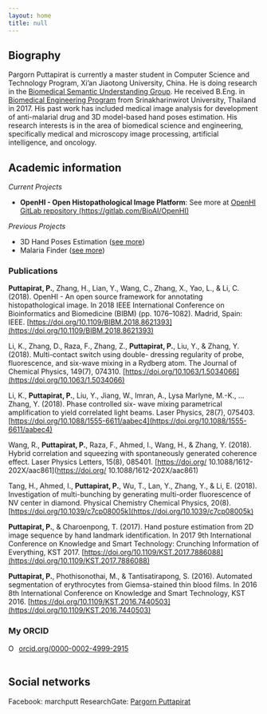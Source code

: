 ```yaml
---
layout: home
title: null
---
```


## Biography
Pargorn Puttapirat is currently a master student in Computer Science and Technology Program, Xi’an Jiaotong University, China. He is doing research in the [Biomedical Semantic Understanding Group](http://chenli.group). He received B.Eng. in [Biomedical Engineering Program](http://bme.eng.swu.ac.th/) from Srinakharinwirot University, Thailand in 2017. His past work has included medical image analysis for development of anti-malarial drug and 3D model-based hand poses estimation. His research interests is in the area of biomedical science and engineering, specifically medical and microscopy image processing, artificial intelligence, and oncology. 

## Academic information
_Current Projects_
- **OpenHI - Open Histopathological Image Platform**: 
  See more at [OpenHI GitLab repository (https://gitlab.com/BioAI/OpenHI)](https://gitlab.com/BioAI/OpenHI)

_Previous Projects_
- 3D Hand Poses Estimation ([see more](/3dhand/))
- Malaria Finder ([see more](/malariafinder/))

### Publications
**Puttapirat, P.**, Zhang, H., Lian, Y., Wang, C., Zhang, X., Yao, L., & Li, C. (2018). OpenHI - An open source framework for annotating histopathological image. In 2018 IEEE International Conference on Bioinformatics and Biomedicine (BIBM) (pp. 1076–1082). Madrid, Spain: IEEE. [https://doi.org/10.1109/BIBM.2018.8621393](https://doi.org/10.1109/BIBM.2018.8621393)

Li, K., Zhang, D., Raza, F., Zhang, Z., **Puttapirat, P.**, Liu, Y., & Zhang, Y. (2018). Multi-contact switch using double- dressing regularity of probe, fluorescence, and six-wave mixing in a Rydberg atom. The Journal of Chemical Physics, 149(7), 074310. [https://doi.org/10.1063/1.5034066](https://doi.org/10.1063/1.5034066)

Li, K., **Puttapirat, P.**, Liu, Y., Jiang, W., Imran, A., Lysa Marlyne, M.-K., ... Zhang, Y. (2018). Phase controlled six- wave mixing parametrical amplification to yield correlated light beams. Laser Physics, 28(7), 075403. [https://doi.org/10.1088/1555-6611/aabec4](https://doi.org/10.1088/1555-6611/aabec4)

Wang, R., **Puttapirat, P.**, Raza, F., Ahmed, I., Wang, H., & Zhang, Y. (2018). Hybrid correlation and squeezing with spontaneously generated coherence effect. Laser Physics Letters, 15(8), 085401. [https://doi.org/ 10.1088/1612-202X/aac861](https://doi.org/ 10.1088/1612-202X/aac861)

Tang, H., Ahmed, I., **Puttapirat, P.**, Wu, T., Lan, Y., Zhang, Y., & Li, E. (2018). Investigation of multi-bunching by generating multi-order fluorescence of NV center in diamond. Physical Chemistry Chemical Physics, 20(8). [https://doi.org/10.1039/c7cp08005k](https://doi.org/10.1039/c7cp08005k)

**Puttapirat, P.**, & Charoenpong, T. (2017). Hand posture estimation from 2D image sequence by hand landmark identification. In 2017 9th International Conference on Knowledge and Smart Technology: Crunching Information of Everything, KST 2017. [https://doi.org/10.1109/KST.2017.7886088](https://doi.org/10.1109/KST.2017.7886088)

**Puttapirat, P.**, Phothisonothai, M., & Tantisatirapong, S. (2016). Automated segmentation of erythrocytes from Giemsa-stained thin blood films. In 2016 8th International Conference on Knowledge and Smart Technology, KST 2016. [https://doi.org/10.1109/KST.2016.7440503](https://doi.org/10.1109/KST.2016.7440503)

### My ORCID
<div itemscope itemtype="https://schema.org/Person"><a itemprop="sameAs" content="https://orcid.org/0000-0002-4999-2915" href="https://orcid.org/0000-0002-4999-2915" target="orcid.widget" rel="noopener noreferrer" style="vertical-align:top;"><img src="https://orcid.org/sites/default/files/images/orcid_16x16.png" style="width:1em;margin-right:.5em;" alt="ORCID iD icon">orcid.org/0000-0002-4999-2915</a></div>
<br />

## Social networks
Facebook: marchputt
ResearchGate: [Pargorn Puttapirat](https://www.researchgate.net/profile/Pargorn_Puttapirat)


